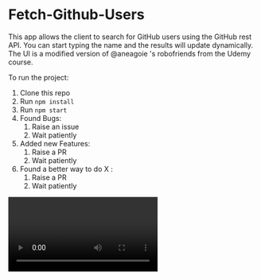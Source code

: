 # Fetch-Github-Users
This app allows the client to search for GitHub users using the GitHub rest API.
You can start typing the name and the results will update dynamically.
The UI is a modified version of @aneagoie 's robofriends from the Udemy course.

To run the project:
1. Clone this repo
2. Run `npm install`
3. Run `npm start`
4. Found Bugs:
    1. Raise an issue
    2. Wait patiently
5. Added new Features: 
    1. Raise a PR
    2. Wait patiently
6. Found a better way to do X :
    1. Raise a PR
    2. Wait patiently

![Demo](https://github.com/delzadbamji/Fetch-GitHub-Users/blob/main/demo_fetchGitHubUsers.mp4)
